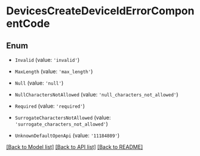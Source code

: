 # DevicesCreateDeviceIdErrorComponentCode


## Enum

* `Invalid` (value: `'invalid'`)

* `MaxLength` (value: `'max_length'`)

* `Null` (value: `'null'`)

* `NullCharactersNotAllowed` (value: `'null_characters_not_allowed'`)

* `Required` (value: `'required'`)

* `SurrogateCharactersNotAllowed` (value: `'surrogate_characters_not_allowed'`)

* `UnknownDefaultOpenApi` (value: `'11184809'`)

[[Back to Model list]](../README.md#documentation-for-models) [[Back to API list]](../README.md#documentation-for-api-endpoints) [[Back to README]](../README.md)
